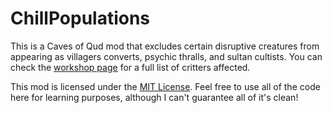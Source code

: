 # ChillPopulations

This is a Caves of Qud mod that excludes certain disruptive creatures from appearing as villagers converts, psychic thralls, and sultan cultists. You can check the [workshop page](https://steamcommunity.com/sharedfiles/filedetails/?id=2918134876) for a full list of critters affected.

This mod is licensed under the [MIT License](LICENSE). Feel free to use all of the code here for learning purposes, although I can't guarantee all of it's clean!
